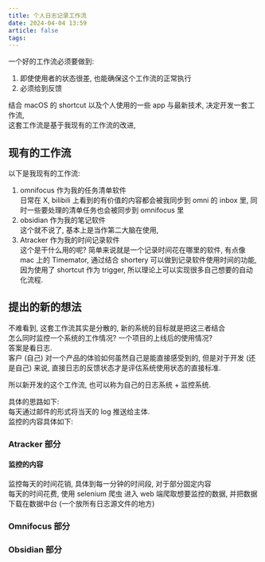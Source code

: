 ```yaml
---
title: 个人日志记录工作流
date: 2024-04-04 13:59
article: false
tags: 
---
```


一个好的工作流必须要做到:
1. 即使使用者的状态很差, 也能确保这个工作流的正常执行
2. 必须给到反馈

结合 macOS 的 shortcut 以及个人使用的一些 app 与最新技术, 决定开发一套工作流,  
这套工作流是基于我现有的工作流的改进,  
## 现有的工作流
以下是我现有的工作流:
1. omnifocus 作为我的任务清单软件  
日常在 X, bilibili 上看到的有价值的内容都会被我同步到 omni 的 inbox 里, 同时一些要处理的清单任务也会被同步到 omnifocus 里
2. obsidian 作为我的笔记软件  
这个就不说了, 基本上是当作第二大脑在使用,
3. Atracker 作为我的时间记录软件  
这个是干什么用的呢? 简单来说就是一个记录时间花在哪里的软件, 有点像 mac 上的 Timemator, 通过结合 shortery 可以做到记录软件使用时间的功能, 因为使用了 shortcut 作为 trigger, 所以理论上可以实现很多自己想要的自动化流程.

## 提出的新的想法
不难看到, 这套工作流其实是分散的, 新的系统的目标就是把这三者结合  
怎么同时监控一个系统的工作情况? 一个项目的上线后的使用情况?  
答案是看日志.  
客户 (自己) 对一个产品的体验如何虽然自己是能直接感受到的, 但是对于开发 (还是自己) 来说, 直接日志的反馈状态才是评估系统使用状态的直接标准.

所以新开发的这个工作流, 也可以称为自己的日志系统 + 监控系统.

具体的思路如下:  
每天通过邮件的形式将当天的 log 推送给主体.  
监控的内容具体如下:  
### Atracker 部分
#### 监控的内容
监控每天的时间花销, 具体到每一分钟的时间段, 对于部分固定内容  
每天的时间花费, 使用 selenium 爬虫 进入 web 端爬取想要监控的数据, 并把数据下载在数据中台 (一个放所有日志源文件的地方)  
### Omnifocus 部分

### Obsidian 部分
